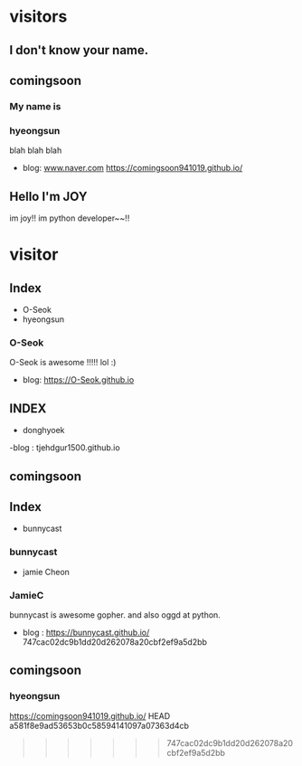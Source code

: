 
# visitors

## I don't know your name.
## comingsoon
### My name is
### hyeongsun

blah blah blah

- blog: www.naver.com 
https://comingsoon941019.github.io/

## Hello I'm JOY

im joy!!
im python developer~~!!
# visitor

## Index

- O-Seok
- hyeongsun

### O-Seok

O-Seok is awesome !!!!! lol :)

- blog: https://O-Seok.github.io


## INDEX
- donghyoek

-blog : tjehdgur1500.github.io

## comingsoon

## Index
 - bunnycast

### bunnycast


- jamie Cheon


### JamieC

bunnycast is awesome gopher. and also oggd at python.

- blog : https://bunnycast.github.io/
 747cac02dc9b1dd20d262078a20cbf2ef9a5d2bb

## comingsoon

### hyeongsun

https://comingsoon941019.github.io/
 HEAD
 a581f8e9ad53653b0c58594141097a07363d4cb
>>>>>>> 747cac02dc9b1dd20d262078a20cbf2ef9a5d2bb
